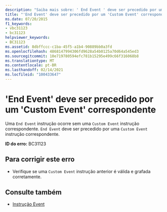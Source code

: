 ```yaml
---
description: "Saiba mais sobre: ' End Event ' deve ser precedido por um ' Custom Event ' correspondente"
title: "'End Event' deve ser precedido por um 'Custom Event' correspondente"
ms.date: 07/20/2015
f1_keywords:
- vbc31123
- bc31123
helpviewer_keywords:
- BC31123
ms.assetid: 8dbffccc-c1ba-45f5-a1b4-90889bb0a3fd
ms.openlocfilehash: 4868147994306fd9628a54b0125a70d64a545ed3
ms.sourcegitcommit: 10e719780594efc781b15295e499c66f316068b8
ms.translationtype: MT
ms.contentlocale: pt-BR
ms.lasthandoff: 02/14/2021
ms.locfileid: "100433647"
---
```

# <a name="end-event-must-be-preceded-by-a-matching-custom-event"></a>'End Event' deve ser precedido por um 'Custom Event' correspondente

Uma `End Event` instrução ocorre sem uma `Custom Event` instrução correspondente. `End Event` deve ser precedido por uma `Custom Event` instrução correspondente.  
  
 **ID do erro:** BC31123  
  
## <a name="to-correct-this-error"></a>Para corrigir este erro  
  
- Verifique se uma `Custom Event` instrução anterior é válida e grafada corretamente.  
  
## <a name="see-also"></a>Consulte também

- [Instrução Event](../language-reference/statements/event-statement.md)
